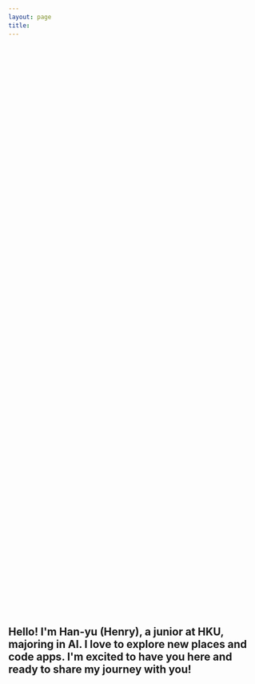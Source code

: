 ```yaml
---
layout: page
title: 
---
```


<script>
  document.title = "Home | H.W.";
</script>

<link rel="stylesheet" href="/assets/css/home.css">
<script src="/assets/js/home.js" defer></script>

<div class="image-left container" style="margin: auto;">
   <video class="overlay" id="videoElement" style="opacity: 0;" muted autoplay loop playsinline>
      <source src="/assets/vid/travel.mp4" type="video/mp4">
   </video>
   <img class="overlay" id="imageElement" src="/assets/img/travel.jpg" alt="Travel" style="opacity: 0;">
   <div class="overlay" id="videoOverlay" style="opacity: 0; background: #AFB4B9;"></div>
   <div class="welcome-text">
      <h1 id="welcomeTitle" style="color: transparent;">WELC<span id="compassContainer"><i class="far fa-compass" id="compassIcon"></i></span>ME</h1>
      <h2 id="welcomeSubtitle">Hello! I'm Han-yu (Henry), a junior at HKU, majoring in AI. I love to explore new places and code apps. I'm excited to have you here and ready to share my journey with you!</h2>
   </div>
</div>

<br>

<h3 id="welcomeQuote" style="color: transparent;">Life is an endless adventure<br>into the unknown</h3>